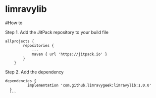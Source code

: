 # limravylib

#How to

Step 1. Add the JitPack repository to your build file


```
allprojects {
		repositories {
			...
			maven { url 'https://jitpack.io' }
		}
	}
```	
	
  
  Step 2. Add the dependency
  
  ```
  dependencies {
	        implementation 'com.github.limravygeek:limravylib:1.0.0'
	}
	```
  
